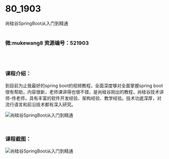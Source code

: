 # 80_1903
尚硅谷SpringBoot从入门到精通
<br/></br>
<h3>微:mukewang8 资源编号：521903</h3>
<br/></br>
<h3>课程介绍：</h3>
<p>到目前为止我最好的spring boot的视频教程，全面深度够对全面掌握spring boot很有帮助，内容很新，老师课讲得也很不错，是尚硅谷刚出的教程，尚硅谷技术讲师-佟老师，具有丰富的软件开发经验、架构经验、教学经验。技术功底深厚，对流行语言和前沿技术都有深入研究。</p>
<p><img src="https://www.ko996.com/wp-content/uploads/img/2018/04/2-3-300x162.png" alt="尚硅谷SpringBoot从入门到精通"></p>
<p>&nbsp;</p>
<div class="info-desc">
<h3>课程截图：</h3>
<p><img src="https://www.ko996.com/wp-content/uploads/img/2018/04/3-3.png" alt="尚硅谷SpringBoot从入门到精通"></p>


			
</div>

